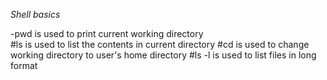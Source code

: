 *Shell basics*

-pwd is used to print current working directory<br/>
#ls is used to list the contents in current directory
#cd is used to change working directory to user's home directory
#ls -l is used to list files in long format 
